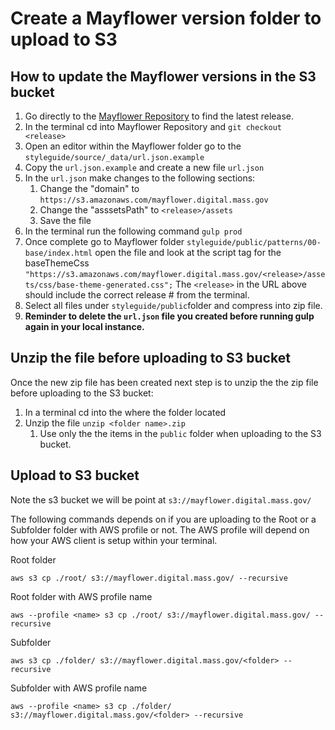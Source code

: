# Create a Mayflower version folder to upload to S3

## How to update the Mayflower versions in the S3 bucket

1. Go directly to the [Mayflower Repository](https://github.com/massgov/mayflower) to find the latest release.
1. In the terminal cd into Mayflower Repository and `git checkout <release>`
1. Open an editor within the Mayflower folder go to the `styleguide/source/_data/url.json.example`
1. Copy the `url.json.example` and create a new file `url.json` 
1. In the `url.json` make changes to the following sections:
    1. Change the "domain" to `https://s3.amazonaws.com/mayflower.digital.mass.gov`
    1. Change the "asssetsPath" to `<release>/assets`
    1. Save the file
1. In the terminal run the following command `gulp prod`
1. Once complete go to Mayflower folder `styleguide/public/patterns/00-base/index.html` open the file and look at the script tag for the baseThemeCss `"https://s3.amazonaws.com/mayflower.digital.mass.gov/<release>/assets/css/base-theme-generated.css";`
The `<release>` in the URL above should include the correct release # from the terminal.
1. Select all files under `styleguide/public`folder and compress into zip file.
1. **Reminder to delete the `url.json` file you created before running gulp again in your local instance.** 


## Unzip the file before uploading to S3 bucket

Once the new zip file has been created next step is to unzip the the zip file before uploading to the S3 bucket:

1. In a terminal cd into the where the folder located
1. Unzip the file `unzip <folder name>.zip`
    1. Use only the the items in the `public` folder when uploading to the S3 bucket.

## Upload to S3 bucket

Note the s3 bucket we will be point at `s3://mayflower.digital.mass.gov/`

The following commands depends on if you are uploading to the Root or a Subfolder folder with AWS profile or not. The AWS profile will depend on how your AWS client is setup within your terminal.

Root folder

`aws s3 cp ./root/ s3://mayflower.digital.mass.gov/ --recursive`   

Root folder with AWS profile name 

`aws --profile <name> s3 cp ./root/ s3://mayflower.digital.mass.gov/ --recursive`

Subfolder 

`aws s3 cp ./folder/ s3://mayflower.digital.mass.gov/<folder> --recursive` 

Subfolder with AWS profile name 

`aws --profile <name> s3 cp ./folder/ s3://mayflower.digital.mass.gov/<folder> --recursive`
